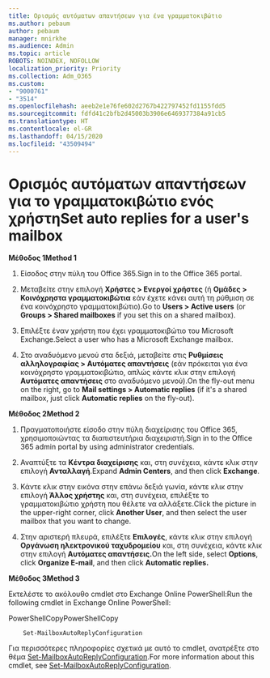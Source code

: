 ```yaml
---
title: Ορισμός αυτόματων απαντήσεων για ένα γραμματοκιβώτιο
ms.author: pebaum
author: pebaum
manager: mnirkhe
ms.audience: Admin
ms.topic: article
ROBOTS: NOINDEX, NOFOLLOW
localization_priority: Priority
ms.collection: Adm_O365
ms.custom:
- "9000761"
- "3514"
ms.openlocfilehash: aeeb2e1e76fe602d2767b422797452fd1155fdd5
ms.sourcegitcommit: fdfd41c2bfb2d45003b3906e6469377384a91cb5
ms.translationtype: HT
ms.contentlocale: el-GR
ms.lasthandoff: 04/15/2020
ms.locfileid: "43509494"
---
```

# <a name="set-auto-replies-for-a-users-mailbox"></a><span data-ttu-id="0e1b7-102">Ορισμός αυτόματων απαντήσεων για το γραμματοκιβώτιο ενός χρήστη</span><span class="sxs-lookup"><span data-stu-id="0e1b7-102">Set auto replies for a user's mailbox</span></span>

<span data-ttu-id="0e1b7-103">**Μέθοδος 1**</span><span class="sxs-lookup"><span data-stu-id="0e1b7-103">**Method 1**</span></span>

1. <span data-ttu-id="0e1b7-104">Είσοδος στην πύλη του Office 365.</span><span class="sxs-lookup"><span data-stu-id="0e1b7-104">Sign in to the Office 365 portal.</span></span>

2. <span data-ttu-id="0e1b7-105">Μεταβείτε στην επιλογή **Χρήστες > Ενεργοί χρήστες** (ή **Ομάδες > Κοινόχρηστα γραμματοκιβώτια** εάν έχετε κάνει αυτή τη ρύθμιση σε ένα κοινόχρηστο γραμματοκιβώτιο).</span><span class="sxs-lookup"><span data-stu-id="0e1b7-105">Go to **Users > Active users** (or **Groups > Shared mailboxes** if you set this on a shared mailbox).</span></span>

3. <span data-ttu-id="0e1b7-106">Επιλέξτε έναν χρήστη που έχει γραμματοκιβώτιο του Microsoft Exchange.</span><span class="sxs-lookup"><span data-stu-id="0e1b7-106">Select a user who has a Microsoft Exchange mailbox.</span></span>

4. <span data-ttu-id="0e1b7-107">Στο αναδυόμενο μενού στα δεξιά, μεταβείτε στις **Ρυθμίσεις αλληλογραφίας > Αυτόματες απαντήσεις** (εάν πρόκειται για ένα κοινόχρηστο γραμματοκιβώτιο, απλώς κάντε κλικ στην επιλογή **Αυτόματες απαντήσεις** στο αναδυόμενο μενού).</span><span class="sxs-lookup"><span data-stu-id="0e1b7-107">On the fly-out menu on the right, go to **Mail settings > Automatic replies** (if it's a shared mailbox, just click **Automatic replies** on the fly-out).</span></span>

<span data-ttu-id="0e1b7-108">**Μέθοδος 2**</span><span class="sxs-lookup"><span data-stu-id="0e1b7-108">**Method 2**</span></span>

1. <span data-ttu-id="0e1b7-109">Πραγματοποιήστε είσοδο στην πύλη διαχείρισης του Office 365, χρησιμοποιώντας τα διαπιστευτήρια διαχειριστή.</span><span class="sxs-lookup"><span data-stu-id="0e1b7-109">Sign in to the Office 365 admin portal by using administrator credentials.</span></span>

2. <span data-ttu-id="0e1b7-110">Αναπτύξτε τα **Κέντρα διαχείρισης** και, στη συνέχεια, κάντε κλικ στην επιλογή **Ανταλλαγή**.</span><span class="sxs-lookup"><span data-stu-id="0e1b7-110">Expand **Admin Centers**, and then click **Exchange**.</span></span>

3. <span data-ttu-id="0e1b7-111">Κάντε κλικ στην εικόνα στην επάνω δεξιά γωνία, κάντε κλικ στην επιλογή **Άλλος χρήστης** και, στη συνέχεια, επιλέξτε το γραμματοκιβώτιο χρήστη που θέλετε να αλλάξετε.</span><span class="sxs-lookup"><span data-stu-id="0e1b7-111">Click the picture in the upper-right corner, click **Another User**, and then select the user mailbox that you want to change.</span></span>

4. <span data-ttu-id="0e1b7-112">Στην αριστερή πλευρά, επιλέξτε **Επιλογές**, κάντε κλικ στην επιλογή **Οργάνωση ηλεκτρονικού ταχυδρομείου** και, στη συνέχεια, κάντε κλικ στην επιλογή **Αυτόματες απαντήσεις.**</span><span class="sxs-lookup"><span data-stu-id="0e1b7-112">On the left side, select **Options**, click **Organize E-mail**, and then click **Automatic replies.**</span></span>

<span data-ttu-id="0e1b7-113">**Μέθοδος 3**</span><span class="sxs-lookup"><span data-stu-id="0e1b7-113">**Method 3**</span></span>

<span data-ttu-id="0e1b7-114">Εκτελέστε το ακόλουθο cmdlet στο Exchange Online PowerShell:</span><span class="sxs-lookup"><span data-stu-id="0e1b7-114">Run the following cmdlet in Exchange Online PowerShell:</span></span>

<span data-ttu-id="0e1b7-115">PowerShellCopy</span><span class="sxs-lookup"><span data-stu-id="0e1b7-115">PowerShellCopy</span></span>

```
    Set-MailboxAutoReplyConfiguration
```

<span data-ttu-id="0e1b7-116">Για περισσότερες πληροφορίες σχετικά με αυτό το cmdlet, ανατρέξτε στο θέμα [Set-MailboxAutoReplyConfiguration](https://docs.microsoft.com/powershell/module/exchange/mailboxes/set-mailboxautoreplyconfiguration).</span><span class="sxs-lookup"><span data-stu-id="0e1b7-116">For more information about this cmdlet, see [Set-MailboxAutoReplyConfiguration](https://docs.microsoft.com/powershell/module/exchange/mailboxes/set-mailboxautoreplyconfiguration).</span></span>
